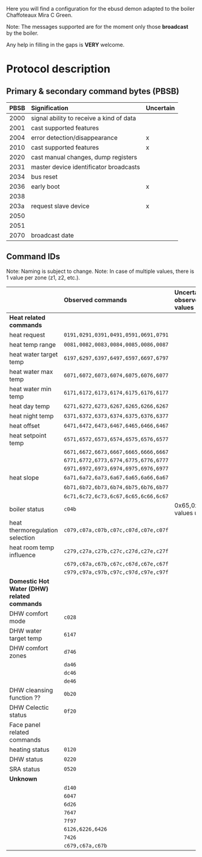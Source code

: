 
Here you will find a configuration for the ebusd demon adapted to the boiler Chaffoteaux Mira C Green.

Note: The messages supported are for the moment only those **broadcast** by the boiler.

Any help in filling in the gaps is **VERY** welcome.


# Protocol description

## Primary & secondary command bytes (PBSB)

| PBSB  | Signification                             | Uncertain
|:--- |:--- |:--- |
| 2000  | signal ability to receive a kind of data  |
| 2001  | cast supported features                   |
| 2004  | error detection/disappearance             | x
| 2010  | cast supported features                   | x
| 2020  | cast manual changes, dump registers       |
| 2031  | master device identificator broadcasts    |
| 2034  | bus reset                                 |
| 2036  | early boot                                | x
| 2038  |                                           |
| 203a  | request slave device                      | x
| 2050  |                                           |
| 2051  |                                           |
| 2070  | broadcast date                            |


## Command IDs

Note: Naming is subject to change.
Note: In case of multiple values, there is 1 value per zone (z1, z2, etc.).

| 	              	                | Observed commands                     | Uncertain observed values     | Corresponding boiler menu
|:--- |:--- |:--- |:--- |
| **Heat related commands**
| heat request                      | `0191,0291,0391,0491,0591,0691,0791`  |                               | 434
| heat temp range                   | `0081,0082,0083,0084,0085,0086,0087`  |                               | 420
| heat water target temp            | `6197,6297,6397,6497,6597,6697,6797`  |                               |
| heat water max temp               | `6071,6072,6073,6074,6075,6076,6077`  |                               | 425
| heat water min temp               | `6171,6172,6173,6174,6175,6176,6177`  |                               | 426
| heat day temp                     | `6271,6272,6273,6267,6265,6266,6267`  |                               |
| heat night temp                   | `6371,6372,6373,6374,6375,6376,6377`  |                               |
| heat offset                       | `6471,6472,6473,6467,6465,6466,6467`  |                               | 423
| heat setpoint temp                | `6571,6572,6573,6574,6575,6576,6577`  |                               | 402
|                                   | `6671,6672,6673,6667,6665,6666,6667`  |                               |
|                                   | `6771,6772,6773,6774,6775,6776,6777`  |                               |
|                                   | `6971,6972,6973,6974,6975,6976,6977`  |                               |
| heat slope                        | `6a71,6a72,6a73,6a67,6a65,6a66,6a67`  |                               |
|                                   | `6b71,6b72,6b73,6b74,6b75,6b76,6b77`  |                               | 422
|                                   | `6c71,6c72,6c73,6c67,6c65,6c66,6c67`  |                               |
| boiler status                     | `c04b                              `  | 0x65,0x23,0x06 values unknown |
| heat thermoregulation selection   | `c079,c07a,c07b,c07c,c07d,c07e,c07f`  |                               | 421
| heat room temp influence          | `c279,c27a,c27b,c27c,c27d,c27e,c27f`  |                               | 424
|                                   | `c679,c67a,c67b,c67c,c67d,c67e,c67f`  |                               |
|                                   | `c979,c97a,c97b,c97c,c97d,c97e,c97f`  |                               |
| **Domestic Hot Water (DHW) related commands**
| DHW comfort mode            	    | `c028`                                |                               |250
| DHW water target temp             | `6147`                                |                               |200
| DHW comfort zones                 | `d746`                                |                               |250
|                                   | `da46`                                |                               |
|                                   | `dc46`                                |                               |
|                                   | `de46`                                |                               |
| DHW cleansing function ??         | `0b20`                                |                               |
| DHW Celectic status               | `0f20`                                |                               |256
| Face panel related commands       | `    `                                |                               |
| heating status                    | `0120`                                |                               |
| DHW status                        | `0220`                                |                               |
| SRA status                        | `0520`                                |                               |224
| **Unknown**                         `    `
|                                   | `d140`                                |                               |
|                                   | `6047`                                |                               |
|                                   | `6d26`                                |                               |
|                                   | `7647`                                |                               |
|                                   | `7f97`                                |                               |
|                                   | `6126,6226,6426`                      |                               |
|                                   | `7426`                                |                               |
|                                   | `c679,c67a,c67b`                      |                               |

